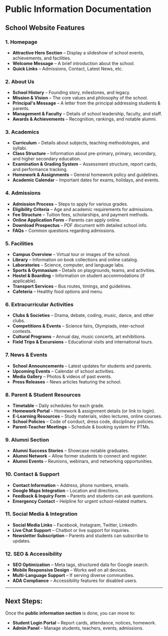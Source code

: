 # Public Information Documentation

## School Website Features

### 1. Homepage
- **Attractive Hero Section** – Display a slideshow of school events, achievements, and facilities.
- **Welcome Message** – A brief introduction about the school.
- **Quick Links** – Admissions, Contact, Latest News, etc.

### 2. About Us
- **School History** – Founding story, milestones, and legacy.
- **Mission & Vision** – The core values and philosophy of the school.
- **Principal's Message** – A letter from the principal addressing students & parents.
- **Management & Faculty** – Details of school leadership, faculty, and staff.
- **Awards & Achievements** – Recognition, rankings, and notable alumni.

### 3. Academics

- **Curriculum** – Details about subjects, teaching methodologies, and syllabi.
- **Class Structure** – Information about pre-primary, primary, secondary, and higher secondary education.
- **Examination & Grading System** – Assessment structure, report cards, and performance tracking.
- **Homework & Assignments** – General homework policy and guidelines.
- **Academic Calendar** – Important dates for exams, holidays, and events.

### 4. Admissions

- **Admission Process** – Steps to apply for various grades.
- **Eligibility Criteria** – Age and academic requirements for admissions.
- **Fee Structure** – Tuition fees, scholarships, and payment methods.
- **Online Application Form** – Parents can apply online.
- **Download Prospectus** – PDF document with detailed school info.
- **FAQs** – Common questions regarding admissions.

### 5. Facilities

- **Campus Overview** – Virtual tour or images of the school.
- **Library** – Information on book collections and online catalog.
- **Laboratories** – Science, computer, and language labs.
- **Sports & Gymnasium** – Details on playgrounds, teams, and activities.
- **Hostel & Boarding** – Information on student accommodations (if applicable).
- **Transport Services** – Bus routes, timings, and guidelines.
- **Cafeteria** – Healthy food options and menu.

### 6. Extracurricular Activities

- **Clubs & Societies** – Drama, debate, coding, music, dance, and other clubs.
- **Competitions & Events** – Science fairs, Olympiads, inter-school contests.
- **Cultural Programs** – Annual day, music concerts, art exhibitions.
- **Field Trips & Excursions** – Educational visits and international tours.

### 7. News & Events

- **School Announcements** – Latest updates for students and parents.
- **Upcoming Events** – Calendar of school activities.
- **Media Gallery** – Photos & videos of past events.
- **Press Releases** – News articles featuring the school.

### 8. Parent & Student Resources

- **Timetable** – Daily schedules for each grade.
- **Homework Portal** – Homework & assignment details (or link to login).
- **E-Learning Resources** – Study materials, video lectures, online courses.
- **School Policies** – Code of conduct, dress code, disciplinary policies.
- **Parent-Teacher Meetings** – Schedule & booking system for PTMs.

### 9. Alumni Section

- **Alumni Success Stories** – Showcase notable graduates.
- **Alumni Network** – Allow former students to connect and register.
- **Alumni Events** – Reunions, webinars, and networking opportunities.

### 10. Contact & Support

- **Contact Information** – Address, phone numbers, emails.
- **Google Maps Integration** – Location and directions.
- **Feedback & Inquiry Form** – Parents and students can ask questions.
- **Emergency Contact** – Helpline for urgent school-related matters.

### 11. Social Media & Integration

- **Social Media Links** – Facebook, Instagram, Twitter, LinkedIn.
- **Live Chat Support** – Chatbot or live support for inquiries.
- **Newsletter Subscription** – Parents and students can subscribe to updates.

### 12. SEO & Accessibility

- **SEO Optimization** – Meta tags, structured data for Google search.
- **Mobile Responsive Design** – Works well on all devices.
- **Multi-Language Support** – If serving diverse communities.
- **ADA Compliance** – Accessibility features for disabled users.

---

## Next Steps:

Once the **public information section** is done, you can move to:

- **Student Login Portal** – Report cards, attendance, notices, homework.
- **Admin Panel** – Manage students, teachers, events, admissions.
